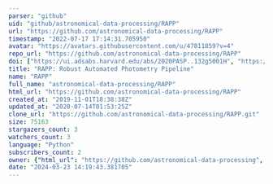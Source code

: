 ```yaml
---
parser: "github"
uid: "github/astronomical-data-processing/RAPP"
url: "https://github.com/astronomical-data-processing/RAPP"
timestamp: "2022-07-17 17:14:31.705950"
avatar: "https://avatars.githubusercontent.com/u/47811859?v=4"
repo_url: "https://github.com/astronomical-data-processing/RAPP"
doi: ["https://ui.adsabs.harvard.edu/abs/2020PASP..132g5001H", "https://ui.adsabs.harvard.edu/abs/2020ascl.soft05016H/abstract"]
title: "RAPP: Robust Automated Photometry Pipeline"
name: "RAPP"
full_name: "astronomical-data-processing/RAPP"
html_url: "https://github.com/astronomical-data-processing/RAPP"
created_at: "2019-11-01T18:38:38Z"
updated_at: "2020-07-14T01:53:25Z"
clone_url: "https://github.com/astronomical-data-processing/RAPP.git"
size: 75163
stargazers_count: 3
watchers_count: 3
language: "Python"
subscribers_count: 2
owner: {"html_url": "https://github.com/astronomical-data-processing", "avatar_url": "https://avatars.githubusercontent.com/u/47811859?v=4", "login": "astronomical-data-processing", "type": "Organization"}
date: "2024-03-23 14:19:43.381705"
---
```

